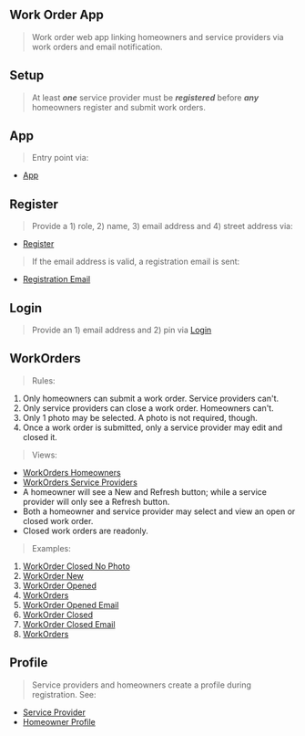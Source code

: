 Work Order App
--------------
>Work order web app linking homeowners and service providers via work orders and email notification.

Setup
-----
>At least ***one*** service provider must be ***registered*** before ***any*** homeowners register and submit work orders.

App
---
>Entry point via:
* [App](../doc/app/app.png)

Register
--------
>Provide a 1) role, 2) name, 3) email address and 4) street address via:
* [Register](../doc/app/register.png)
>If the email address is valid, a registration email is sent:
* [Registration Email](../doc/app/register.email.png)

Login
-----
>Provide an 1) email address and 2) pin via [Login](../doc/app/login.png)

WorkOrders
----------
>Rules:
1. Only homeowners can submit a work order. Service providers can't.
2. Only service providers can close a work order. Homeowners can't.
3. Only 1 photo may be selected. A photo is not required, though.
4. Once a work order is submitted, only a service provider may edit and closed it.
>Views:
* [WorkOrders Homeowners](../doc/workorders/work.orders.homeowner.png)
* [WorkOrders Service Providers](../doc/workorders/work.orders.service.provider.png)
* A homeowner will see a New and Refresh button; while a service provider will only see a Refresh button.
* Both a homeowner and service provider may select and view an open or closed work order.
* Closed work orders are readonly.
>Examples:
1. [WorkOrder Closed No Photo](../doc/workorder/work.order.service.provider.no.photo.png)
2. [WorkOrder New](../doc/workorder/work.order.new.homeowner.png)
3. [WorkOrder Opened](../doc/workorder/work.order.opened.homeowner.png)
4. [WorkOrders](../doc/workorders/work.orders.opened.homeowner.png)
5. [WorkOrder Opened Email](../doc/workorder/work.order.opened.email.png)
6. [WorkOrder Closed](../doc/workorder/work.order.closed.by.service.provider.png)
7. [WorkOrder Closed Email](../doc/workorder/work.order.closed.email.png)
8. [WorkOrders](../doc/workorders/work.orders.closed.png)

Profile
-------
>Service providers and homeowners create a profile during registration. See:
* [Service Provider](../doc/profile/profile.service.provider.png)
* [Homeowner Profile](../doc/profile/profile.homeowner.png)